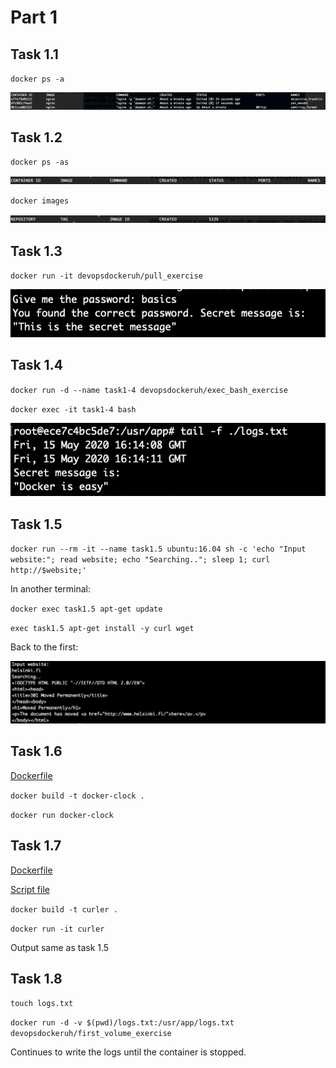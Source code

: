 # Part 1

## Task 1.1

`docker ps -a`

![task 1.1](https://github.com/mshroom/DevOpsWithDocker/blob/master/part1/ex-1-1.png)

## Task 1.2

`docker ps -as`

![task 1.2](https://github.com/mshroom/DevOpsWithDocker/blob/master/part1/ex-1-2a.png)

`docker images`

![task 1.2](https://github.com/mshroom/DevOpsWithDocker/blob/master/part1/ex-1-2b.png)

## Task 1.3

`docker run -it devopsdockeruh/pull_exercise`

![task 1.3](https://github.com/mshroom/DevOpsWithDocker/blob/master/part1/ex-1-3.png)

## Task 1.4

`docker run -d --name task1-4 devopsdockeruh/exec_bash_exercise`

`docker exec -it task1-4 bash`

![task1.4](https://github.com/mshroom/DevOpsWithDocker/blob/master/part1/ex-1-4.png)

## Task 1.5

`docker run --rm -it --name task1.5 ubuntu:16.04 sh -c 'echo "Input website:"; read website; echo "Searching.."; sleep 1; curl http://$website;'`

In another terminal:

`docker exec task1.5 apt-get update`

`exec task1.5 apt-get install -y curl wget`

Back to the first:

![task1.5](https://github.com/mshroom/DevOpsWithDocker/blob/master/part1/ex-1-5.png)

## Task 1.6

[Dockerfile](https://github.com/mshroom/DevOpsWithDocker/blob/master/part1/ex-1-6/Dockerfile)

`docker build -t docker-clock .`

`docker run docker-clock`

## Task 1.7

[Dockerfile](https://github.com/mshroom/DevOpsWithDocker/blob/master/part1/ex-1-7/Dockerfile)

[Script file](https://github.com/mshroom/DevOpsWithDocker/blob/master/part1/ex-1-7/curler.sh)

`docker build -t curler .`

`docker run -it curler`

Output same as task 1.5

## Task 1.8

`touch logs.txt`

`docker run -d -v $(pwd)/logs.txt:/usr/app/logs.txt devopsdockeruh/first_volume_exercise`

Continues to write the logs until the container is stopped. 

